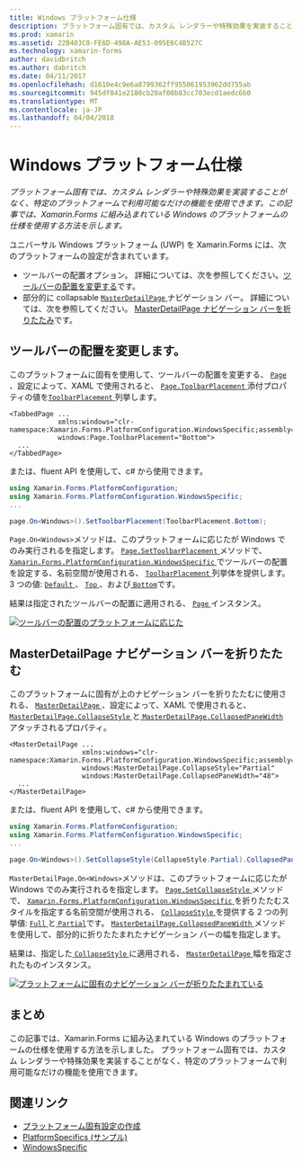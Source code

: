 ```yaml
---
title: Windows プラットフォーム仕様
description: プラットフォーム固有では、カスタム レンダラーや特殊効果を実装することがなく、特定のプラットフォームで利用可能なだけの機能を使用できます。 この記事では、Xamarin.Forms に組み込まれている Windows のプラットフォームの仕様を使用する方法を示します。
ms.prod: xamarin
ms.assetid: 22B403C0-FE6D-498A-AE53-095E6C4B527C
ms.technology: xamarin-forms
author: davidbritch
ms.author: dabritch
ms.date: 04/11/2017
ms.openlocfilehash: d1610e4c9e6a8799362ff955061953962dd755ab
ms.sourcegitcommit: 945df041e2180cb20af08b83cc703ecd1aedc6b0
ms.translationtype: MT
ms.contentlocale: ja-JP
ms.lasthandoff: 04/04/2018
---
```

# <a name="windows-platform-specifics"></a>Windows プラットフォーム仕様

_プラットフォーム固有では、カスタム レンダラーや特殊効果を実装することがなく、特定のプラットフォームで利用可能なだけの機能を使用できます。この記事では、Xamarin.Forms に組み込まれている Windows のプラットフォームの仕様を使用する方法を示します。_

ユニバーサル Windows プラットフォーム (UWP) を Xamarin.Forms には、次のプラットフォームの設定が含まれています。

- ツールバーの配置オプション。 詳細については、次を参照してください。[ツールバーの配置を変更する](#toolbar_placement)です。
- 部分的に collapsable [ `MasterDetailPage` ](https://developer.xamarin.com/api/type/Xamarin.Forms.MasterDetailPage/)ナビゲーション バー。 詳細については、次を参照してください。 [MasterDetailPage ナビゲーション バーを折りたたみ](#collapsable_navigation_bar)です。

<a name="toolbar_placement" />

## <a name="changing-the-toolbar-placement"></a>ツールバーの配置を変更します。

このプラットフォームに固有を使用して、ツールバーの配置を変更する、 [ `Page` ](https://developer.xamarin.com/api/type/Xamarin.Forms.Page/)、設定によって、XAML で使用されると、 [ `Page.ToolbarPlacement` ](https://developer.xamarin.com/api/field/Xamarin.Forms.PlatformConfiguration.WindowsSpecific.Page.ToolbarPlacementProperty/)添付プロパティの値を[`ToolbarPlacement` ](https://developer.xamarin.com/api/type/Xamarin.Forms.PlatformConfiguration.WindowsSpecific.ToolbarPlacement/)列挙します。

```xaml
<TabbedPage ...
            xmlns:windows="clr-namespace:Xamarin.Forms.PlatformConfiguration.WindowsSpecific;assembly=Xamarin.Forms.Core"
            windows:Page.ToolbarPlacement="Bottom">
  ...
</TabbedPage>

```

または、fluent API を使用して、c# から使用できます。

```csharp
using Xamarin.Forms.PlatformConfiguration;
using Xamarin.Forms.PlatformConfiguration.WindowsSpecific;
...

page.On<Windows>().SetToolbarPlacement(ToolbarPlacement.Bottom);
```

`Page.On<Windows>`メソッドは、このプラットフォームに応じたが Windows でのみ実行されるを指定します。 [ `Page.SetToolbarPlacement` ](https://developer.xamarin.com/api/member/Xamarin.Forms.PlatformConfiguration.WindowsSpecific.Page.SetToolbarPlacement/p/Xamarin.Forms.IPlatformElementConfiguration{Xamarin.Forms.PlatformConfiguration.Windows,Xamarin.Forms.Page}/Xamarin.Forms.PlatformConfiguration.WindowsSpecific.ToolbarPlacement/)メソッドで、 [ `Xamarin.Forms.PlatformConfiguration.WindowsSpecific` ](https://developer.xamarin.com/api/namespace/Xamarin.Forms.PlatformConfiguration.WindowsSpecific/)でツールバーの配置を設定する、名前空間が使用される、 [ `ToolbarPlacement` ](https://developer.xamarin.com/api/type/Xamarin.Forms.PlatformConfiguration.WindowsSpecific.ToolbarPlacement/)列挙体を提供します。3 つの値: [ `Default` ](https://developer.xamarin.com/api/field/Xamarin.Forms.PlatformConfiguration.WindowsSpecific.ToolbarPlacement.Default/)、 [ `Top` ](https://developer.xamarin.com/api/field/Xamarin.Forms.PlatformConfiguration.WindowsSpecific.ToolbarPlacement.Top/)、および[ `Bottom`](https://developer.xamarin.com/api/field/Xamarin.Forms.PlatformConfiguration.WindowsSpecific.ToolbarPlacement.Bottom/)です。

結果は指定されたツールバーの配置に適用される、 [ `Page` ](https://developer.xamarin.com/api/type/Xamarin.Forms.Page/)インスタンス。

[![](windows-images/toolbar-placement.png "ツールバーの配置のプラットフォームに応じた")](windows-images/toolbar-placement-large.png#lightbox "配置のプラットフォームに固有のツールバー")

<a name="collapsable_navigation_bar" />

## <a name="collapsing-a-masterdetailpage-navigation-bar"></a>MasterDetailPage ナビゲーション バーを折りたたむ

このプラットフォームに固有が上のナビゲーション バーを折りたたむに使用される、 [ `MasterDetailPage` ](https://developer.xamarin.com/api/type/Xamarin.Forms.MasterDetailPage/)、設定によって、XAML で使用されると、 [ `MasterDetailPage.CollapseStyle` ](https://developer.xamarin.com/api/field/Xamarin.Forms.PlatformConfiguration.WindowsSpecific.MasterDetailPage.CollapseStyleProperty/)と[ `MasterDetailPage.CollapsedPaneWidth` ](https://developer.xamarin.com/api/field/Xamarin.Forms.PlatformConfiguration.WindowsSpecific.MasterDetailPage.CollapsedPaneWidthProperty/)アタッチされるプロパティ。

```xaml
<MasterDetailPage ...
                  xmlns:windows="clr-namespace:Xamarin.Forms.PlatformConfiguration.WindowsSpecific;assembly=Xamarin.Forms.Core"
                  windows:MasterDetailPage.CollapseStyle="Partial"
                  windows:MasterDetailPage.CollapsedPaneWidth="48">
  ...
</MasterDetailPage>

```

または、fluent API を使用して、c# から使用できます。

```csharp
using Xamarin.Forms.PlatformConfiguration;
using Xamarin.Forms.PlatformConfiguration.WindowsSpecific;
...

page.On<Windows>().SetCollapseStyle(CollapseStyle.Partial).CollapsedPaneWidth(148);
```

`MasterDetailPage.On<Windows>`メソッドは、このプラットフォームに応じたが Windows でのみ実行されるを指定します。 [ `Page.SetCollapseStyle` ](https://developer.xamarin.com/api/member/Xamarin.Forms.PlatformConfiguration.WindowsSpecific.MasterDetailPage.SetCollapseStyle/p/Xamarin.Forms.IPlatformElementConfiguration{Xamarin.Forms.PlatformConfiguration.Windows,Xamarin.Forms.MasterDetailPage}/Xamarin.Forms.PlatformConfiguration.WindowsSpecific.CollapseStyle/)メソッドで、 [ `Xamarin.Forms.PlatformConfiguration.WindowsSpecific` ](https://developer.xamarin.com/api/namespace/Xamarin.Forms.PlatformConfiguration.WindowsSpecific/)を折りたたむスタイルを指定する名前空間が使用される、 [ `CollapseStyle` ](https://developer.xamarin.com/api/type/Xamarin.Forms.PlatformConfiguration.WindowsSpecific.CollapseStyle/)を提供する 2 つの列挙値: [ `Full` ](https://developer.xamarin.com/api/field/Xamarin.Forms.PlatformConfiguration.WindowsSpecific.CollapseStyle.Full/)と[ `Partial`](https://developer.xamarin.com/api/field/Xamarin.Forms.PlatformConfiguration.WindowsSpecific.CollapseStyle.Partial/)です。 [ `MasterDetailPage.CollapsedPaneWidth` ](https://developer.xamarin.com/api/member/Xamarin.Forms.PlatformConfiguration.WindowsSpecific.MasterDetailPage.CollapsedPaneWidth/p/Xamarin.Forms.IPlatformElementConfiguration{Xamarin.Forms.PlatformConfiguration.Windows,Xamarin.Forms.MasterDetailPage}/System.Double/)メソッドを使用して、部分的に折りたたまれたナビゲーション バーの幅を指定します。

結果は、指定した[ `CollapseStyle` ](https://developer.xamarin.com/api/type/Xamarin.Forms.PlatformConfiguration.WindowsSpecific.CollapseStyle/)に適用される、 [ `MasterDetailPage` ](https://developer.xamarin.com/api/type/Xamarin.Forms.MasterDetailPage/)幅を指定されたものインスタンス。

[![](windows-images/collapsed-navigation-bar.png "プラットフォームに固有のナビゲーション バーが折りたたまれている")](windows-images/collapsed-navigation-bar-large.png#lightbox "プラットフォームに固有のナビゲーション バーを折りたたむ")

## <a name="summary"></a>まとめ

この記事では、Xamarin.Forms に組み込まれている Windows のプラットフォームの仕様を使用する方法を示しました。 プラットフォーム固有では、カスタム レンダラーや特殊効果を実装することがなく、特定のプラットフォームで利用可能なだけの機能を使用できます。


## <a name="related-links"></a>関連リンク

- [プラットフォーム固有設定の作成](~/xamarin-forms/platform/platform-specifics/creating.md)
- [PlatformSpecifics (サンプル)](https://developer.xamarin.com/samples/xamarin-forms/userinterface/platformspecifics/)
- [WindowsSpecific](https://developer.xamarin.com/api/namespace/Xamarin.Forms.PlatformConfiguration.WindowsSpecific/)
